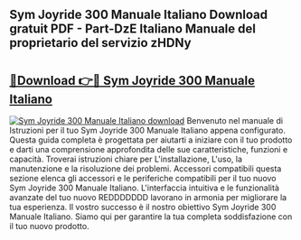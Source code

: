 ## Sym Joyride 300 Manuale Italiano Download gratuit PDF - Part-DzE Italiano Manuale del proprietario del servizio zHDNy

# <h2><a href="http://dfgodk8.blite.top/?on=Sym+Joyride+300+Manuale+Italiano">🔗Download 👉🔴 Sym Joyride 300 Manuale Italiano</a></h2>

[![Sym Joyride 300 Manuale Italiano download](https://i.imgur.com/lujVjoI.png)](http://dfgodk8.blite.top/?on=Sym+Joyride+300+Manuale+Italiano)
Benvenuto nel manuale di Istruzioni per il tuo Sym Joyride 300 Manuale Italiano appena configurato. Questa guida completa è progettata per aiutarti a iniziare con il tuo prodotto e darti una comprensione approfondita delle sue caratteristiche, funzioni e capacità. Troverai istruzioni chiare per L'installazione, L'uso, la manutenzione e la risoluzione dei problemi. Accessori compatibili questa sezione elenca gli accessori e le periferiche compatibili per il tuo nuovo Sym Joyride 300 Manuale Italiano. L'interfaccia intuitiva e le funzionalità avanzate del tuo nuovo REDDDDDDD lavorano in armonia per migliorare la tua esperienza. Il vostro successo è il nostro obiettivo Sym Joyride 300 Manuale Italiano. Siamo qui per garantire la tua completa soddisfazione con il tuo nuovo prodotto.

